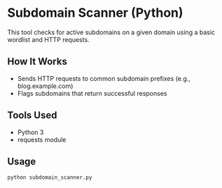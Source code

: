 # Subdomain Scanner (Python)

This tool checks for active subdomains on a given domain using a basic wordlist and HTTP requests.

## How It Works
- Sends HTTP requests to common subdomain prefixes (e.g., blog.example.com)
- Flags subdomains that return successful responses

## Tools Used
- Python 3
- requests module

## Usage
```bash
python subdomain_scanner.py
